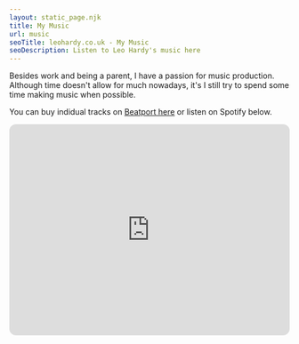 ```yaml
---
layout: static_page.njk
title: My Music
url: music
seoTitle: leohardy.co.uk - My Music
seoDescription: Listen to Leo Hardy's music here
---
```

Besides work and being a parent, I have a passion for music production. Although time doesn't allow for much nowadays, it's I still try to spend some time making music when possible.

You can buy indidual tracks on <a href="https://www.beatport.com/artist/l-hertz/606393">Beatport here</a> or listen on Spotify below. 


<iframe style="border-radius:12px" src="https://open.spotify.com/embed/artist/3BxhrgtbhXKONo2JtsI7Bq?utm_source=generator" width="100%" height="380" frameBorder="0" allowfullscreen="" allow="autoplay; clipboard-write; encrypted-media; fullscreen; picture-in-picture" loading="lazy"></iframe>


